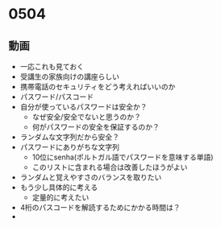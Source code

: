 # 0504

## 動画
- 一応これも見ておく
- 受講生の家族向けの講座らしい
- 携帯電話のセキュリティをどう考えればいいのか
- パスワード/パスコード
- 自分が使っているパスワードは安全か？
  - なぜ安全/安全でないと思うのか？
  - 何がパスワードの安全を保証するのか？
- ランダムな文字列だから安全？
- パスワードにありがちな文字列
  - 10位にsenha(ポルトガル語でパスワードを意味する単語)
  - このリストに含まれる場合は改善したほうがよい
- ランダムと覚えやすさのバランスを取りたい
- もう少し具体的に考える
  - 定量的に考えたい
- 4桁のパスコードを解読するためにかかる時間は？
- 